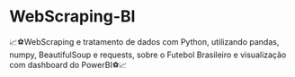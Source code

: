 # WebScraping-BI
📈⚽WebScraping e tratamento de dados com Python, utilizando pandas, numpy, BeautifulSoup e requests, sobre o Futebol Brasileiro e visualização com dashboard do PowerBI⚽📈
